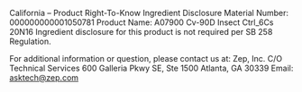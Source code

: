  
 
 
California – Product Right-To-Know Ingredient Disclosure 
Material Number: 000000000001050781 
Product Name: A07900 Cv-90D Insect Ctrl_6Cs 20N16 
Ingredient disclosure for this product is not required per SB 258 Regulation. 
 
For additional information or question, please contact us at: 
Zep, Inc. 
C/O Technical Services 
600 Galleria Pkwy SE, Ste 1500 
Atlanta, GA 30339 
Email: asktech@zep.com 
 
 
 
 
